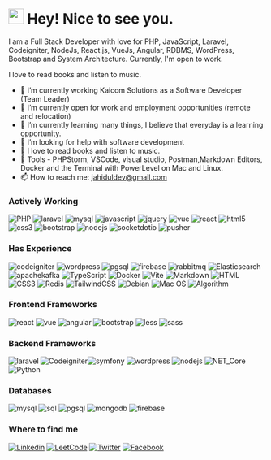 <h1><img src="https://emojis.slackmojis.com/emojis/images/1531849430/4246/blob-sunglasses.gif?1531849430" width="30"/> Hey! Nice to see you.</h1>

I am a Full Stack Developer with love for PHP, JavaScript, Laravel, Codeigniter, NodeJs,  React.js, VueJs, Angular, RDBMS, WordPress, Bootstrap and System Architecture. Currently, I'm open to work.

I love to read books and listen to music.


- 🔭 I’m currently working Kaicom Solutions as a Software Developer (Team Leader)
- 👯 I’m currently open for work and employment opportunities (remote and relocation)
- 🌱 I’m currently learning many things, I believe that everyday is a learning opportunity.
- 🤔 I’m looking for help with software development
- 💬 I love to read books and listen to music.
- 🔧 Tools - PHPStorm, VSCode, visual studio, Postman,Markdown Editors, Docker and the Terminal with PowerLevel on Mac and Linux.
- 📫 How to reach me: jahiduldev@gmail.com

### Actively Working 
![PHP](https://img.shields.io/badge/php-black?logo=php&style=for-the-badge) ![laravel](https://img.shields.io/badge/laravel-black?logo=laravel&style=for-the-badge) ![mysql](https://img.shields.io/badge/mysql-black?logo=mysql&style=for-the-badge) ![javascript](https://img.shields.io/badge/javascript-black?logo=javascript&style=for-the-badge) ![jquery](https://img.shields.io/badge/jquery-black?logo=jquery&style=for-the-badge) ![vue](https://img.shields.io/badge/vue-black?logo=vue&style=for-the-badge) ![react](https://img.shields.io/badge/react-black?logo=react&style=for-the-badge) ![html5](https://img.shields.io/badge/html5-black?logo=html5&style=for-the-badge) ![css3](https://img.shields.io/badge/css3-black?logo=css3&style=for-the-badge) ![bootstrap](https://img.shields.io/badge/bootstrap-black?logo=bootstrap&style=for-the-badge) ![nodejs](https://img.shields.io/badge/nodejs-black?logo=nodejs&style=for-the-badge) ![socketdotio](https://img.shields.io/badge/Socket.IO-black?logo=socketdotio&style=for-the-badge) ![pusher](https://img.shields.io/badge/Pusher-black?logo=pusher&style=for-the-badge)



### Has Experience
![codeigniter](https://img.shields.io/badge/codeigniter-black?logo=codeigniter&style=for-the-badge) ![wordpress](https://img.shields.io/badge/wordpress-black?logo=wordpress&style=for-the-badge) ![pgsql](https://img.shields.io/badge/postgresql-black?logo=postgresql&style=for-the-badge) ![firebase](https://img.shields.io/badge/firebase-black?logo=firebase&style=for-the-badge) ![rabbitmq](https://img.shields.io/badge/RabbitMQ-black?logo=rabbitmq&style=for-the-badge) ![Elasticsearch](https://img.shields.io/badge/Elasticsearch-black?logo=elasticsearch&style=for-the-badge) ![apachekafka](https://img.shields.io/badge/Apache_Kafka-black?logo=apachekafka&style=for-the-badge) ![TypeScript](https://img.shields.io/badge/TypeScript-black?logo=typescript&style=for-the-badge) ![Docker](https://img.shields.io/badge/Docker-black?logo=docker&style=for-the-badge) ![Vite](https://img.shields.io/badge/Vite-black?logo=vite&style=for-the-badge) ![Markdown](https://img.shields.io/badge/Markdown-black?logo=markdown&style=for-the-badge) ![HTML](https://img.shields.io/badge/HTML-black?logo=html5&style=for-the-badge) ![CSS3](https://img.shields.io/badge/CSS-black?logo=css3&style=for-the-badge) ![Redis](https://img.shields.io/badge/Redis-black?logo=redis&style=for-the-badge)
![TailwindCSS](https://img.shields.io/badge/Tailwind_CSS-black?logo=tailwindcss&style=for-the-badge) ![Debian](https://img.shields.io/badge/Debian-black?logo=debian&style=for-the-badge) ![Mac OS](https://img.shields.io/badge/macOS-black?logo=apple&style=for-the-badge) ![Algorithm](https://img.shields.io/badge/Algorithm_%26_Data_Structures-black?style=for-the-badge)


### Frontend Frameworks
![react](https://img.shields.io/badge/react-black?logo=react&style=for-the-badge) ![vue](https://img.shields.io/badge/vuejs-black?logo=vuejs&style=for-the-badge) ![angular](https://img.shields.io/badge/Angular-black?logo=angular&style=for-the-badge) ![bootstrap](https://img.shields.io/badge/bootstrap-black?logo=bootstrap&style=for-the-badge) ![less](https://img.shields.io/badge/less-black?logo=less&style=for-the-badge) ![sass](https://img.shields.io/badge/sass-black?logo=sass&style=for-the-badge) 

### Backend Frameworks
![laravel](https://img.shields.io/badge/laravel-black?logo=laravel&style=for-the-badge) ![Codeigniter](https://img.shields.io/badge/codeigniter-black?logo=codeigniter&style=for-the-badge)![symfony](https://img.shields.io/badge/Symfony-black?logo=symfony&style=for-the-badge) ![wordpress](https://img.shields.io/badge/WordPress-black?logo=wordpress&style=for-the-badge) ![nodejs](https://img.shields.io/badge/nodejs-black?logo=nodejs&style=for-the-badge) ![NET_Core](https://img.shields.io/badge/.NET_Core-black?logo=.net&style=for-the-badge) ![Python](https://img.shields.io/badge/Python-black?logo=python&style=for-the-badge) 

### Databases
![mysql](https://img.shields.io/badge/mysql-black?logo=mysql&style=for-the-badge) ![sql](https://img.shields.io/badge/SQL-black?logo=sql&style=for-the-badge) ![pgsql](https://img.shields.io/badge/postgresql-black?logo=postgresql&style=for-the-badge) ![mongodb](https://img.shields.io/badge/MongoDB_Core-black?logo=mongodb&style=for-the-badge)
 ![firebase](https://img.shields.io/badge/firebase-black?logo=firebase&style=for-the-badge)  

### Where to find me

[![Linkedin](https://img.shields.io/badge/LinkedIn-0077B5?style=flat-square&logo=linkedin&logoColor=white)](https://www.linkedin.com/in/jahiduldev/) 
[![LeetCode](https://img.shields.io/badge/LeetCode-%23FFA116?style=flat&logo=leetcode&logoColor=white)](#)
[![Twitter](https://img.shields.io/badge/Twitter-1DA1F2?style=flat-square&logo=twitter&logoColor=white)](#)
[![Facebook](https://img.shields.io/badge/Facebook-1877F2?style=flat-square&logo=facebook&logoColor=white)](#)































